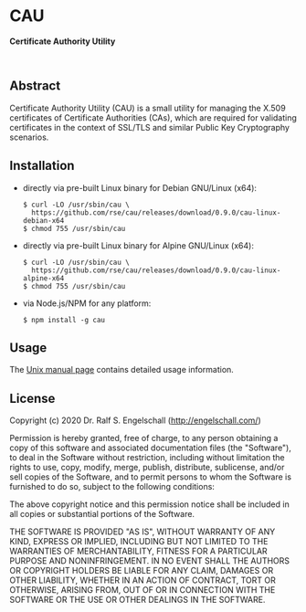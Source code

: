 
CAU
===

**Certificate Authority Utility**

<p/>
<img src="https://nodei.co/npm/cau.png?downloads=true&stars=true" alt=""/>

<p/>
<img src="https://david-dm.org/rse/cau.png" alt=""/>

Abstract
--------

Certificate Authority Utility (CAU) is a small utility for managing the
X.509 certificates of Certificate Authorities (CAs), which are required
for validating certificates in the context of SSL/TLS and similar Public
Key Cryptography scenarios.

Installation
------------

- directly via pre-built Linux binary for Debian GNU/Linux (x64):

    ```
    $ curl -LO /usr/sbin/cau \
      https://github.com/rse/cau/releases/download/0.9.0/cau-linux-debian-x64
    $ chmod 755 /usr/sbin/cau
    ```

- directly via pre-built Linux binary for Alpine GNU/Linux (x64):

    ```
    $ curl -LO /usr/sbin/cau \
      https://github.com/rse/cau/releases/download/0.9.0/cau-linux-alpine-x64
    $ chmod 755 /usr/sbin/cau
    ```

- via Node.js/NPM for any platform:

    ```
    $ npm install -g cau
    ```

Usage
-----

The [Unix manual page](https://github.com/rse/cau/blob/master/cau.md) contains
detailed usage information.

License
-------

Copyright (c) 2020 Dr. Ralf S. Engelschall (http://engelschall.com/)

Permission is hereby granted, free of charge, to any person obtaining
a copy of this software and associated documentation files (the
"Software"), to deal in the Software without restriction, including
without limitation the rights to use, copy, modify, merge, publish,
distribute, sublicense, and/or sell copies of the Software, and to
permit persons to whom the Software is furnished to do so, subject to
the following conditions:

The above copyright notice and this permission notice shall be included
in all copies or substantial portions of the Software.

THE SOFTWARE IS PROVIDED "AS IS", WITHOUT WARRANTY OF ANY KIND,
EXPRESS OR IMPLIED, INCLUDING BUT NOT LIMITED TO THE WARRANTIES OF
MERCHANTABILITY, FITNESS FOR A PARTICULAR PURPOSE AND NONINFRINGEMENT.
IN NO EVENT SHALL THE AUTHORS OR COPYRIGHT HOLDERS BE LIABLE FOR ANY
CLAIM, DAMAGES OR OTHER LIABILITY, WHETHER IN AN ACTION OF CONTRACT,
TORT OR OTHERWISE, ARISING FROM, OUT OF OR IN CONNECTION WITH THE
SOFTWARE OR THE USE OR OTHER DEALINGS IN THE SOFTWARE.

